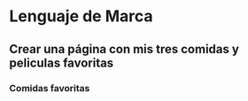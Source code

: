 # Lenguaje de Marca
## Crear una página con mis tres comidas y peliculas favoritas 

### Comidas favoritas
